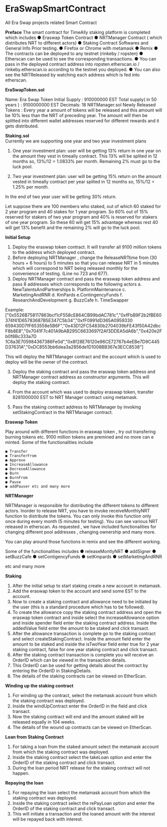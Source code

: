 # EraSwapSmartContract

All Era Swap projects related Smart Contract

<b>Preface</b>
The smart contract for TimeAlly staking platform is completed which
includes
● Eraswap Token Contract
● NRTManager Contract ( which distributes NRT to different actors)
● Staking Contract Softwares and General Info Prior testing.
● Firefox or Chrome with metamask
● Remix
● The contracts can be deployed to any testnet (rinkeby / ropsten)
● Etherscan can be used to see the corresponding transactions.
● You can pass in the deployed contract address into ropsten.etherscan.io / rinkeby.etherscan.io according to the testnet you deployed.
● You can also see the NRTReleased by watching each address which is fed into etherscan.

<b>EraSwapToken.sol</b><br>
 
Name: Era Swap Token
Initial Supply : 910000000 EST
Total supply( in 50 years ) : 9100000000 EST
Decimals: 18
NRTManager.sol
Newly Released Tokens : Every year a amount of tokens will be released and this amount will be 10% less than the NRT of preceding year.
The amount will then be splitted into different wallet addresses reserved for different rewards
and it gets distributed.

<b>Staking.sol</b><br>
Currently we are supporting one year and two year investment plans

1. One year investment plan: user will be getting 13% return in one year on the amount they
vest in timeally contract. This 13% will be splited in 12 months so, 13%/12 = 1.0833% per
month. Remaining 2% must go to the luck pool.

2. Two year investment plan: user will be getting 15% return on the amount vested in timeally
contract per year splited in 12 months so, 15%/12 = 1.25% per month.

In the end of two year user will be getting 30% return.

Let suppose there are 100 members who staked, out of which 60 staked for 2 year program and 40 stakes for 1 year program. So 60% out of 15% reserved for stakers of two year program and 40% is reserved for stakers of one year program.
So these 60 will get 15% advantage whereas rest 40 will get 13% benefit and the remaining 2% will go to the luck pool.

<b>Initial Setup</b><br>

1. Deploy the eraswap token contract. It will transfer all 9100 million tokens to the address which deployed contract.
2. Before deploying NRTManager , change the ReleaseNRTtime from (30 hours + 6 hours) to 5 minutes so that you can release NRT in 5
minutes which will correspond to NRT being released monthly for the convenience of testing. (Line no 723 and 677).
3. Deploy NRTManager contract and pass the eraswap token address and pass 8 addresses which corresponds to the following actors
    a. NewTalentsAndPartnerships
    b. PlatformMaintenance
    c. MarketingAndRNR
    d. KmPards
    e.ContingencyFunds
    f. ResearchAndDevelopment
    g. BuzzCafe
    h. TimeSwapper

Example:
["0x5526B758117863bcf1cF558cE864CB99bdAC781c","0xfFbB9F2b2fBE60374f41D65783687B5E347C5b34","0xfF0991dD365A0959330
659430D7fF653558e5B6F","0x43D12FC54830b2704039bFE43f50A42dbcF8b8E8","0x7041F7c401A9bAB295C6633697f2Af3DDEA5dA6b","0x420e2Fb0f8Bc333a7D
1C6a3E705984367386Fe0d","0x8f28E76120e96CE72767b4eEBe7D9C445D37631A","0xDC8553bb6dea3a2856de1D1008BB367e3ECC8538"]

This will deploy the NRTManager contract and the account which is
used to deploy will be the owner of the contract.

3. Deploy the staking contract and pass the eraswap token address and
NRTManager contract address as constructor arguments. This will
deploy the staking contract.

4. From the account which was used to deploy eraswap token, transfer
8281000000 EST to NRT Manager contract using metamask.

5. Pass the staking contract address to NRTManager by invoking
setStakingContract in the NRTManager contract.

<b>Eraswap Token</b><br>

Play around with different functions in eraswap token , try out transfering
burning tokens etc. 9100 million tokens are premined and no more can e
minted. Some of the functionalities include

    ● Transfer
    ● TransferFrom
    ● Approve
    ● IncreaseAllowance
    ● DecreseAllowance
    ● Burn
    ● BurnFrom
    ● Pause
    ● addPauser etc and many more

<b>NRTManager</b>

NRTManager is responsible for distributing the different tokens to different actors. Inorder to release NRT, you have to invoke receiveMonthlyNRT function to distribute the tokens. You can only invoke this function only once during every month (5 minutes for testing). You can see various NRT released in etherscan. As requested , we have included functionalities for changing different pool addresses , changing ownership and many more. 

You can play around those functions in remix and see the different working.

Some of the functionalities includes
● releaseMontlyNRT
● addSigner
● setBuzzCafe
● setContigencyFunds
● setKmpards
● setMarketingAndRNR

etc and many more

<b>Staking</b>
1. After the initial setup to start staking create a new account in metamask.
2. Add the eraswap token to the account and send some EST to the account.
3. Now to create a staking contract and allowance need to be initiated by the user (this is a standard procedure which has to be followed).
4. To create the allowance copy the staking contract address and open the eraswap token contract and inside select the increaseAllowance
option and inside spender field enter the staking contract address.
Inside the addedValue field enter the amount to be staked and click transact.
5. After the allowance transaction is complete go to the staking contract and select createStakingContract. Inside the amount field enter the amount to be staked and inside the isTwoYear field enter true for 2 year staking contract, false for one year staking contract and click transact.
6. After the staking contract transaction is complete you will receive an OrderID which can be viewed in the transaction details.
7. This OrderID can be used for getting details about the contract by entering the OrderID in StakingDetails.
8. The details of the staking contracts can be viewed on EtherScan. 

<b>Winding up the staking contract</b>

1. For winding up the contract, select the metamask account from which the staking contract was deployed.
2. Inside the windUpContract enter the OrderID in the field and click transact.
3. Now the staking contract will end and the amount staked will be released equally in 104 weeks.
4. The details of the wound up contracts can be viewed on EtherScan.

<b>Loan from Staking Contract</b>
1. For taking a loan from the staked amount select the metamask account from which the staking contract was deployed.
2. Inside the staking contract select the takeLoan option and enter the OrderID of the staking contract and click transact.
3. During the loan period NRT release for the staking contract will not happen.

<b>Repaying the loan</b>
1. For repaying the loan select the metamask account from which the staking contract was deployed.
2. Inside the staking contract select the rePayLoan option and enter the OrderID of the staking contract and click transact.
3. This will initiate a transaction and the loaned amount with the interest will be repayed back with interest.


